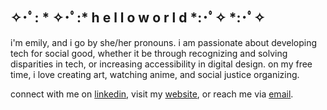 ## ✧･ﾟ: * ✧･ﾟ:*  h e l l o  w o r l d  *:･ﾟ✧ *:･ﾟ✧

i'm emily, and i go by she/her pronouns. i am passionate about developing tech for social good, whether it be through recognizing and solving disparities in tech, or increasing accessibility in digital design. on my free time, i love creating art, watching anime, and social justice organizing.

connect with me on [linkedin](https://www.linkedin.com/in/emidoan), visit my [website](https://www.emidoan.com), or reach me via [email](mailto:emilydoan10@gmail.com).

<!--
**emidoan/emidoan** is a ✨ _special_ ✨ repository because its `README.md` (this file) appears on your GitHub profile.

Here are some ideas to get you started:

- 🔭 I’m currently working on ...
- 🌱 I’m currently learning ...
- 👯 I’m looking to collaborate on ...
- 🤔 I’m looking for help with ...
- 💬 Ask me about ...
- 📫 How to reach me: ...
- 😄 Pronouns: ...
- ⚡ Fun fact: ...
-->

